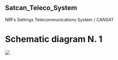 ## Satcan_Teleco_System
NRFs Settings Telecommunications System / CANSAT 
# Schematic diagram N. 1
![](Schematics_1)
